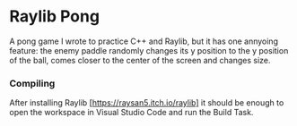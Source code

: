 # Raylib Pong

A pong game I wrote to practice C++ and Raylib, but it has one annyoing feature: the enemy paddle randomly changes its y position to the y position of the ball, comes closer to the center of the screen and changes size.

### Compiling
After installing Raylib [https://raysan5.itch.io/raylib] it should be enough to open the workspace in Visual Studio Code and run the Build Task.
